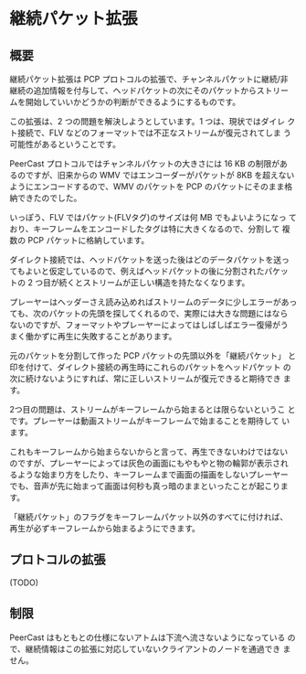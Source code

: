 # 継続パケット拡張

## 概要

継続パケット拡張は PCP プロトコルの拡張で、チャンネルパケットに継続/非
継続の追加情報を付与して、ヘッドパケットの次にそのパケットからストリー
ムを開始していいかどうかの判断ができるようにするものです。

この拡張は、2 つの問題を解決しようとしています。1 つは、現状ではダイレ
クト接続で、FLV などのフォーマットでは不正なストリームが復元されてしま
う可能性があるということです。

PeerCast プロトコルではチャンネルパケットの大きさには 16 KB の制限があ
るのですが、旧来からの WMV ではエンコーダーがパケットが 8KB を超えない
ようにエンコードするので、WMV のパケットを PCP のパケットにそのまま格
納できたのでした。

いっぽう、FLV ではパケット(FLVタグ)のサイズは何 MB でもよいようになっ
ており、キーフレームをエンコードしたタグは特に大きくなるので、分割して
複数の PCP パケットに格納しています。

ダイレクト接続では、ヘッドパケットを送った後はどのデータパケットを送っ
てもよいと仮定しているので、例えばヘッドパケットの後に分割されたパケッ
トの 2 つ目が続くとストリームが正しい構造を持たなくなります。

プレーヤーはヘッダーさえ読み込めればストリームのデータに少しエラーがあっ
ても、次のパケットの先頭を探してくれるので、実際には大きな問題にはなら
ないのですが、フォーマットやプレーヤーによってはしばしばエラー復帰がう
まく働かずに再生に失敗することがあります。

元のパケットを分割して作った PCP パケットの先頭以外を「継続パケット」
と印を付けて、ダイレクト接続の再生時にこれらのパケットをヘッドパケット
の次に続けないようにすれば、常に正しいストリームが復元できると期待でき
ます。

2つ目の問題は、ストリームがキーフレームから始まるとは限らないというこ
とです。プレーヤーは動画ストリームがキーフレームで始まることを期待して
います。

これもキーフレームから始まらないからと言って、再生できないわけではない
のですが、プレーヤーによっては灰色の画面にもやもやと物の輪郭が表示され
るような始まり方をしたり、キーフレームまで画面の描画をしないプレーヤー
でも、音声が先に始まって画面は何秒も真っ暗のままといったことが起こりま
す。

「継続パケット」のフラグをキーフレームパケット以外のすべてに付ければ、
再生が必ずキーフレームから始まるようにできます。

## プロトコルの拡張

(TODO)

## 制限

PeerCast はもともとの仕様にないアトムは下流へ流さないようになっている
ので、継続情報はこの拡張に対応していないクライアントのノードを通過でき
ません。
